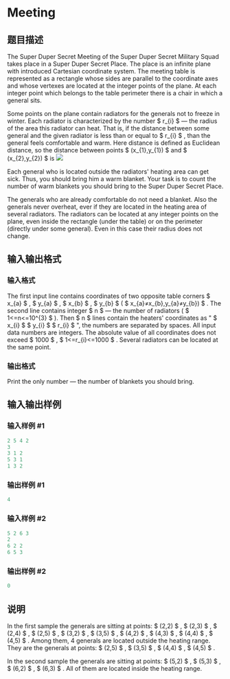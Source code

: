 # Meeting

## 题目描述

The Super Duper Secret Meeting of the Super Duper Secret Military Squad takes place in a Super Duper Secret Place. The place is an infinite plane with introduced Cartesian coordinate system. The meeting table is represented as a rectangle whose sides are parallel to the coordinate axes and whose vertexes are located at the integer points of the plane. At each integer point which belongs to the table perimeter there is a chair in which a general sits.

Some points on the plane contain radiators for the generals not to freeze in winter. Each radiator is characterized by the number $ r_{i} $ — the radius of the area this radiator can heat. That is, if the distance between some general and the given radiator is less than or equal to $ r_{i} $ , than the general feels comfortable and warm. Here distance is defined as Euclidean distance, so the distance between points $ (x_{1},y_{1}) $ and $ (x_{2},y_{2}) $ is ![](https://cdn.luogu.com.cn/upload/vjudge_pic/CF144B/db1ba0d5909a3b47109b2e5f65fe13400ae1bd9a.png)

Each general who is located outside the radiators' heating area can get sick. Thus, you should bring him a warm blanket. Your task is to count the number of warm blankets you should bring to the Super Duper Secret Place.

The generals who are already comfortable do not need a blanket. Also the generals never overheat, ever if they are located in the heating area of several radiators. The radiators can be located at any integer points on the plane, even inside the rectangle (under the table) or on the perimeter (directly under some general). Even in this case their radius does not change.

## 输入输出格式

### 输入格式

The first input line contains coordinates of two opposite table corners $ x_{a} $ , $ y_{a} $ , $ x_{b} $ , $ y_{b} $ ( $ x_{a}≠x_{b},y_{a}≠y_{b}) $ . The second line contains integer $ n $ — the number of radiators ( $ 1<=n<=10^{3} $ ). Then $ n $ lines contain the heaters' coordinates as " $ x_{i} $ $ y_{i} $ $ r_{i} $ ", the numbers are separated by spaces. All input data numbers are integers. The absolute value of all coordinates does not exceed $ 1000 $ , $ 1<=r_{i}<=1000 $ . Several radiators can be located at the same point.

### 输出格式

Print the only number — the number of blankets you should bring.

## 输入输出样例

### 输入样例 #1

```cpp
2 5 4 2
3
3 1 2
5 3 1
1 3 2

```
### 输出样例 #1

```cpp
4

```
### 输入样例 #2

```cpp
5 2 6 3
2
6 2 2
6 5 3

```
### 输出样例 #2

```cpp
0

```
## 说明

In the first sample the generals are sitting at points: $ (2,2) $ , $ (2,3) $ , $ (2,4) $ , $ (2,5) $ , $ (3,2) $ , $ (3,5) $ , $ (4,2) $ , $ (4,3) $ , $ (4,4) $ , $ (4,5) $ . Among them, 4 generals are located outside the heating range. They are the generals at points: $ (2,5) $ , $ (3,5) $ , $ (4,4) $ , $ (4,5) $ .

In the second sample the generals are sitting at points: $ (5,2) $ , $ (5,3) $ , $ (6,2) $ , $ (6,3) $ . All of them are located inside the heating range.

